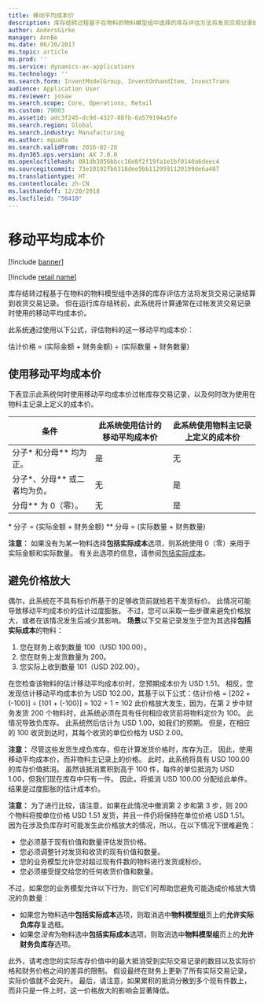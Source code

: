 ```yaml
---
title: 移动平均成本价
description: 库存结转过程基于在物料的物料模型组中选择的库存评估方法将发货交易记录结算到收货交易记录。 但在运行库存结转前，此系统将计算通常在过帐发货交易记录时使用的移动平均成本价。
author: AndersGirke
manager: AnnBe
ms.date: 06/20/2017
ms.topic: article
ms.prod: ''
ms.service: dynamics-ax-applications
ms.technology: ''
ms.search.form: InventModelGroup, InventOnhandItem, InventTrans
audience: Application User
ms.reviewer: josaw
ms.search.scope: Core, Operations, Retail
ms.custom: 79003
ms.assetid: adc3f245-dc9d-4327-88fb-6a579194a5fe
ms.search.region: Global
ms.search.industry: Manufacturing
ms.author: mguada
ms.search.validFrom: 2016-02-28
ms.dyn365.ops.version: AX 7.0.0
ms.openlocfilehash: 081db3856bbcc16e8f2f19fa1e1bf0140a6deec4
ms.sourcegitcommit: 73e10192fb6318dee5bb1129591120199de6a487
ms.translationtype: HT
ms.contentlocale: zh-CN
ms.lasthandoff: 12/20/2018
ms.locfileid: "56410"
---
```

# <a name="running-average-cost-price"></a>移动平均成本价

[!include [banner](../includes/banner.md)]

[!include [retail name](../includes/retail-name.md)]

库存结转过程基于在物料的物料模型组中选择的库存评估方法将发货交易记录结算到收货交易记录。 但在运行库存结转前，此系统将计算通常在过帐发货交易记录时使用的移动平均成本价。

此系统通过使用以下公式，评估物料的这一移动平均成本价： 

估计价格 = (实际金额 + 财务金额) ÷ (实际数量 + 财务数量)

## <a name="using-the-running-average-cost-price"></a>使用移动平均成本价
下表显示此系统何时使用移动平均成本价过帐库存交易记录，以及何时改为使用在物料主记录上定义的成本价。

| 条件                                               | 此系统使用估计的移动平均成本价 | 此系统使用物料主记录上定义的成本价 |
|---------------------------------------------------------|----------------------------------------------------------|-------------------------------------------------------------------|
| 分子\* 和分母\*\* 均为正。  | 是                                                      | 无                                                                |
| 分子\*、分母\*\* 或二者均为负。 | 无                                                       | 是                                                               |
| 分母\*\* 为 0（零）。                        | 无                                                       | 是                                                               |

\* 分子 = (实际金额 + 财务金额) \*\* 分母 = (实际数量 + 财务数量) 

**注意：** 如果没有为某一物料选择**包括实际成本**选项，则系统使用 0（零）来用于实际金额和实际数量。 有关此选项的信息，请参阅[包括实际成本](include-physical-value.md)。

## <a name="avoiding-pricing-amplification"></a>避免价格放大
偶尔，此系统在不具有标价所基于的足够收货前就给若干发货标价。 此情况可能导致移动平均成本价的估计过度膨胀。 不过，您可以采取一些步骤来避免价格放大，或者在该情况发生后减少其影响。 **场景**以下交易记录发生于您为其选择**包括实际成本**的物料：

1.  您在财务上收到数量 100（USD 100.00）。
2.  您在财务上发货数量为 200。
3.  您实际上收到数量 101（USD 202.00）。

在您检查该物料的估计移动平均成本价时，您预期成本价为 USD 1.51。 相反，您发现估计移动平均成本价为 USD 102.00，其基于以下公式：估计价格 = \[202 + (-100)\] ÷ \[101 + (-100)\] = 102 ÷ 1 = 102 此价格放大发生，因为，在第 2 步中财务发货 200 个物料时，此系统必须在具有任何相应收货前将物料定价为 100。 此情况导致负库存。 此系统然后估计为 USD 1.00，如我们的预期。 但是，在相应的 100 收货到达时，其每个收货的单位价格为 USD 2.00。 

**注意：** 尽管这些发货生成负库存，但在计算发货价格时，库存为正。 因此，使用移动平均成本价，而非物料主记录上的价格。 此时，此系统将具有 USD 100.00 的库存价值抵消。 虽然该抵消累积到高于 100 件，每件的单位抵消为 USD 1.00，但我们现在库存中只有一件。 因此，将抵消 USD 100.00 分配给此单件。 结果是过度膨胀的估计成本价。 

**注意：** 为了进行比较，请注意，如果在此情况中撤消第 2 步和第 3 步，则 200 个物料将按单位价格 USD 1.51 发货，并且一件仍将保持在单位价格 USD 1.51。 因为在涉及负库存时可能发生此价格放大的情况，所以，在以下情况下很难避免：

-   您必须基于现有价值和数量评估发货价格。
-   您必须调整针对发货和收货的现有价值和数量。
-   您的业务模型允许您对超过现有件数的物料进行发货或标价。
-   您必须接受提交给您的任何收货价值和数量。

不过，如果您的业务模型允许以下行为，则它们可帮助您避免可能造成价格放大情况的负数量：

-   如果您为物料选中**包括实际成本**选项，则取消选中**物料模型组**页上的**允许实际负库存**复选框。
-   如果您*没有*为物料选中**包括实际成本**选项，则取消选中**物料模型组**页上的**允许财务负库存**选项。

此外，请考虑您的实际库存价值中的最大抵消受到实际交易记录的数目以及实际价格和财务价格之间的差异的限制。 假设最终在财务上更新了所有实际交易记录，实际价值就不会突升。 最后，请注意，如果累积的抵消分散到多个现有件数上，而非只是一件上时，这一价格放大的影响会显著降低。



